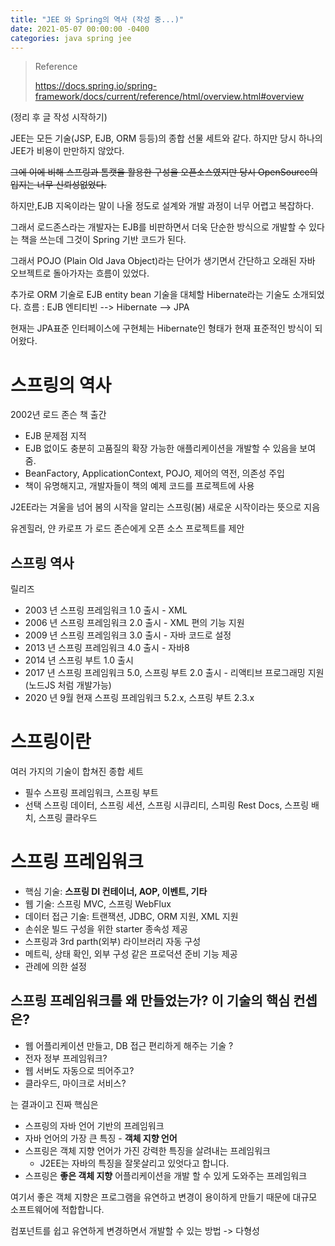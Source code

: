 ```yaml
---
title: "JEE 와 Spring의 역사 (작성 중...)"
date: 2021-05-07 00:00:00 -0400
categories: java spring jee
---
```


> Reference
>
> https://docs.spring.io/spring-framework/docs/current/reference/html/overview.html#overview

(정리 후 글 작성 시작하기)

JEE는 모든 기술(JSP, EJB, ORM 등등)의 종합 선물 세트와 같다.
하지만 당시 하나의 JEE가 비용이 만만하지 않았다.

~~그에 이에 비해 스프링과 톰캣을 활용한 구성을 오픈소스였지만
당시 OpenSource의 입지는 너무 신뢰성없었다.~~

하지만,EJB 지옥이라는 말이 나올 정도로 설계와 개발 과정이 너무 어렵고 복잡하다.

그래서 로드존스라는 개발자는 EJB를 비판하면서 더욱 단순한 방식으로 개발할 수 있다는 책을 쓰는데 그것이 Spring 기반 코드가 된다.

그래서 POJO (Plain Old Java Object)라는 단어가 생기면서 간단하고 오래된 자바 오브젝트로 돌아가자는 흐름이 있었다.

추가로 ORM 기술로 EJB entity bean 기술을 대체할 Hibernate라는 기술도 소개되었다.
흐름 : EJB 엔티티빈 --> Hibernate --> JPA

현재는 JPA표준 인터페이스에 구현체는 Hibernate인 형태가 현재 표준적인 방식이 되어왔다.

# 스프링의 역사

2002년 로드 존슨 책 출간

- EJB 문제점 지적
- EJB 없이도 충분히 고품질의 확장 가능한 애플리케이션을 개발할 수 있음을 보여줌.
- BeanFactory, ApplicationContext, POJO, 제어의 역전, 의존성 주입
- 책이 유명해지고, 개발자들이 책의 예제 코드를 프로젝트에 사용

J2EE라는 겨울을 넘어 봄의 시작을 알리는 스프링(봄) 새로운 시작이라는 뜻으로 지음

유겐힐러, 얀 카로프 가 로드 존슨에게 오픈 소스 프로젝트를 제안

## 스프링 역사

릴리즈

- 2003 년 스프링 프레임워크 1.0 출시 - XML
- 2006 년 스프링 프레임워크 2.0 출시 - XML 편의 기능 지원
- 2009 년 스프링 프레임워크 3.0 출시 - 자바 코드로 설정
- 2013 년 스프링 프레임워크 4.0 출시 - 자바8
- 2014 년 스프링 부트 1.0 출시
- 2017 년 스프링 프레임워크 5.0, 스프링 부트 2.0 출시 - 리액티브 프로그래밍 지원(노드JS 처럼 개발가능)
- 2020 년 9월 현재 스프링 프레임워크 5.2.x, 스프링 부트 2.3.x

# 스프링이란

여러 가지의 기술이 합쳐진 종합 세트

- 필수
  스프링 프레임워크, 스프링 부트
- 선택
  스프링 데이터, 스프링 세션, 스프링 시큐리티, 스피링 Rest Docs, 스프링 배치, 스프링 클라우드

# 스프링 프레임워크

- 핵심 기술: **스프링 DI 컨테이너, AOP, 이벤트, 기타**
- 웹 기술: 스프링 MVC, 스프링 WebFlux
- 데이터 접근 기술: 트랜잭션, JDBC, ORM 지원, XML 지원
- 손쉬운 빌드 구성을 위한 starter 종속성 제공
- 스프링과 3rd parth(외부) 라이브러리 자동 구성
- 메트릭, 상태 확인, 외부 구성 같은 프로덕션 준비 기능 제공
- 관례에 의한 설정

## 스프링 프레임워크를 왜 만들었는가? 이 기술의 핵심 컨셉은?

- 웹 어플리케이션 만들고, DB 접근 편리하게 해주는 기술 ?
- 전자 정부 프레임워크?
- 웹 서버도 자동으로 띄어주고?
- 클라우드, 마이크로 서비스?

는 결과이고 진짜 핵심은

- 스프링의 자바 언어 기반의 프레임워크
- 자바 언어의 가장 큰 특징 - **객체 지향 언어**
- 스프링은 객체 지향 언어가 가진 강력한 특징을 살려내는 프레임워크
  - J2EE는 자바의 특징을 잘못살리고 있엇다고 합니다.
- 스프링은 **좋은 객체 지향** 어플리케이션을 개발 할 수 있게 도와주는 프레임워크

여기서 좋은 객체 지향은 프로그램을 유연하고 변경이 용이하게 만들기 때문에 대규모 소프트웨어에 적합합니다.

컴포넌트를 쉽고 유연하게 변경하면서 개발할 수 있는 방법
-> 다형성
